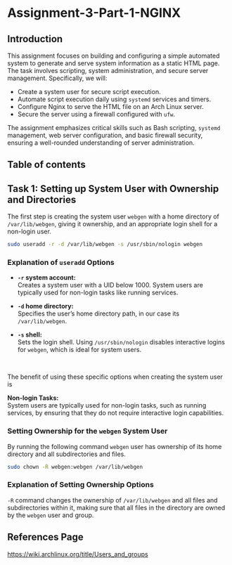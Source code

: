 # Assignment-3-Part-1-NGINX

## Introduction

This assignment focuses on building and configuring a simple automated system to generate and serve system information as a static HTML page. The task involves scripting, system administration, and secure server management. Specifically, we will:

- Create a system user for secure script execution.
- Automate script execution daily using `systemd` services and timers.
- Configure Nginx to serve the HTML file on an Arch Linux server.
- Secure the server using a firewall configured with `ufw`.

The assignment emphasizes critical skills such as Bash scripting, `systemd` management, web server configuration, and basic firewall security, ensuring a well-rounded understanding of server administration.


## Table of contents

## Task 1: Setting up System User with Ownership and Directories

The first step is creating the system user `webgen` with a home directory of `/var/lib/webgen`, giving it ownership, and  an appropriate login shell for a non-login user.

   ```bash
   sudo useradd -r -d /var/lib/webgen -s /usr/sbin/nologin webgen
```
### Explanation of `useradd` Options

- **`-r` system account:**  
  Creates a system user with a UID below 1000. System users are typically used for non-login tasks like running services.

- **`-d` home directory:**  
  Specifies the user’s home directory path, in our case its  `/var/lib/webgen`.

- **`-s` shell:**  
  Sets the login shell. Using `/usr/sbin/nologin` disables interactive logins for `webgen`, which is ideal for system users.

<br>

The benefit of using these specific options when creating the system user is

**Non-login Tasks:**  
   System users are typically used for non-login tasks, such as running services, by ensuring that they do not require interactive login capabilities.


### Setting Ownership for the `webgen` System User

By running the following command `webgen` user has ownership of its home directory and all subdirectories and files.
```bash
sudo chown -R webgen:webgen /var/lib/webgen
```

### Explanation of Setting Ownership Options

`-R`
 command changes the ownership of `/var/lib/webgen` and all files and subdirectories within it, making sure that all files in the directory are owned by the `webgen` user and group.



















## References Page

https://wiki.archlinux.org/title/Users_and_groups